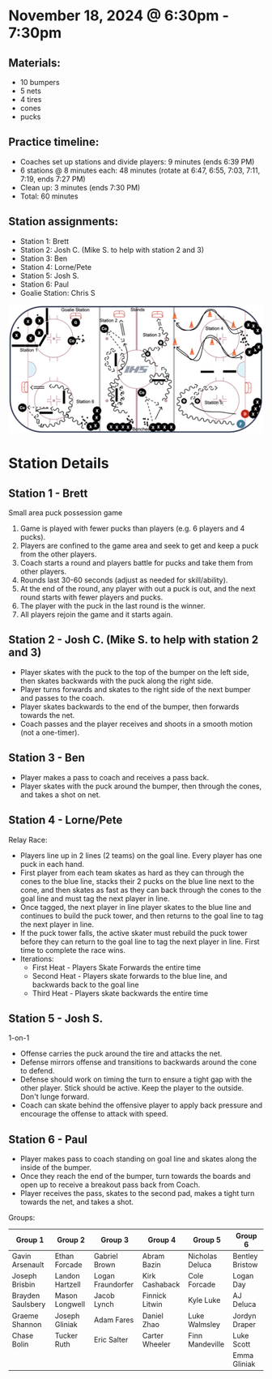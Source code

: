
# November 18, 2024 @ 6:30pm - 7:30pm

## Materials:
- 10 bumpers
- 5 nets
- 4 tires
- cones
- pucks

## Practice timeline:
- Coaches set up stations and divide players: 9 minutes (ends 6:39 PM)
- 6 stations @ 8 minutes each: 48 minutes (rotate at 6:47, 6:55, 7:03, 7:11, 7:19, ends 7:27 PM)
- Clean up: 3 minutes (ends 7:30 PM)
- Total: 60 minutes

## Station assignments:
- Station 1: Brett
- Station 2: Josh C. (Mike S. to help with station 2 and 3)
- Station 3: Ben
- Station 4: Lorne/Pete
- Station 5: Josh S.
- Station 6: Paul
- Goalie Station: Chris S
  
<img src="https://github.com/salter14/hockey/blob/main/drill_diagrams/Practice_layout_20241118.png" alt="alt" width="800px">

# Station Details

## Station 1 - Brett
Small area puck possession game
1. Game is played with fewer pucks than players (e.g. 6 players and 4 pucks).
2. Players are confined to the game area and seek to get and keep a puck from the other players.
3. Coach starts a round and players battle for pucks and take them from other players.
4. Rounds last 30-60 seconds (adjust as needed for skill/ability).
5. At the end of the round, any player with out a puck is out, and the next round starts with fewer players and pucks.
6. The player with the puck in the last round is the winner.
7. All players rejoin the game and it starts again.

## Station 2 - Josh C. (Mike S. to help with station 2 and 3)
- Player skates with the puck to the top of the bumper on the left side, then skates backwards with the puck along the right side.
- Player turns forwards and skates to the right side of the next bumper and passes to the coach.
- Player skates backwards to the end of the bumper, then forwards towards the net.
- Coach passes and the player receives and shoots in a smooth motion (not a one-timer).

## Station 3 - Ben
- Player makes a pass to coach and receives a pass back.
- Player skates with the puck around the bumper, then through the cones, and takes a shot on net.

## Station 4 - Lorne/Pete
Relay Race:  
- Players line up in 2 lines (2 teams) on the goal line.  Every player has one puck in each hand.
- First player from each team skates as hard as they can through the cones to the blue line, stacks their 2 pucks on the blue line next to the cone, and then skates as fast as they can back through the cones to the goal line and must tag the next player in line.
- Once tagged, the next player in line player skates to the blue line and continues to build the puck tower, and then returns to the goal line to tag the next player in line.
- If the puck tower falls, the active skater must rebuild the puck tower before they can return to the goal line to tag the next player in line.  First time to complete the race wins.
- Iterations:
  - First Heat - Players Skate Forwards the entire time
  - Second Heat - Players skate forwards to the blue line, and backwards back to the goal line
  - Third Heat - Players skate backwards the entire time

## Station 5 - Josh S.
1-on-1
- Offense carries the puck around the tire and attacks the net.
- Defense mirrors offense and transitions to backwards around the cone to defend.
- Defense should work on timing the turn to ensure a tight gap with the other player. Stick should be active. Keep the player to the outside. Don't lunge forward.
- Coach can skate behind the offensive player to apply back pressure and encourage the offense to attack with speed.

## Station 6 - Paul
- Player makes pass to coach standing on goal line and skates along the inside of the bumper.
- Once they reach the end of the bumper, turn towards the boards and open up to receive a breakout pass back from Coach.
- Player receives the pass, skates to the second pad, makes a tight turn towards the net, and takes a shot.

Groups:

| Group 1 | Group 2 | Group 3 | Group 4 | Group 5 | Group 6 |
| ---- | ---- | ---- | ---- | ---- | ---- |
| Gavin Arsenault | Ethan Forcade | Gabriel Brown | Abram Bazin | Nicholas Deluca | Bentley Bristow |
| Joseph Brisbin | Landon Hartzell | Logan Fraundorfer | Kirk Cashaback | Cole Forcade | Logan Day |
| Brayden Saulsbery | Mason Longwell | Jacob Lynch | Finnick Litwin | Kyle Luke | AJ Deluca |
| Graeme Shannon | Joseph Gliniak | Adam Fares | Daniel Zhao | Luke Walmsley | Jordyn Draper |
| Chase Bolin | Tucker Ruth | Eric Salter | Carter Wheeler | Finn Mandeville | Luke Scott |
|  | | | | | Emma Gliniak |

